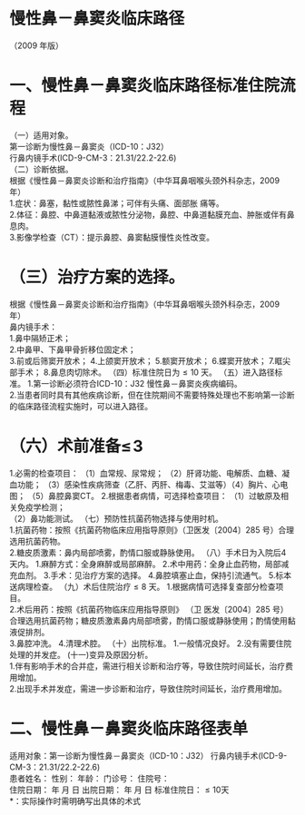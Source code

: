 # 慢性鼻－鼻窦炎临床路径  
（2009 年版）  
# 一、慢性鼻－鼻窦炎临床路径标准住院流程  
（一）适用对象。  
第一诊断为慢性鼻－鼻窦炎（ICD-10：J32）  
行鼻内镜手术(ICD-9-CM-3：21.31/22.2-22.6)  
（二）诊断依据。  
根据《慢性鼻－鼻窦炎诊断和治疗指南》（中华耳鼻咽喉头颈外科杂志，2009 年）  
1.症状：鼻塞，黏性或脓性鼻涕；可伴有头痛、面部胀 痛等。  
2.体征：鼻腔、中鼻道黏液或脓性分泌物，鼻腔、中鼻道黏膜充血、肿胀或伴有鼻息肉。  
3.影像学检查（CT）：提示鼻腔、鼻窦黏膜慢性炎性改变。  
# （三）治疗方案的选择。  
根据《慢性鼻－鼻窦炎诊断和治疗指南》（中华耳鼻咽喉头颈外科杂志，2009 年）  
鼻内镜手术：  
1.鼻中隔矫正术；  
2.中鼻甲、下鼻甲骨折移位固定术；  
3.前或后筛窦开放术； 4.上颌窦开放术； 5.额窦开放术； 6.蝶窦开放术； 7.眶尖部手术； 8.鼻息肉切除术。 （四）标准住院日为${\leqslant}10$ 天。 （五）进入路径标准。 1.第一诊断必须符合ICD-10：J32 慢性鼻－鼻窦炎疾病编码。  
2.当患者同时具有其他疾病诊断，但在住院期间不需要特殊处理也不影响第一诊断的临床路径流程实施时，可以进入路径。  
# （六）术前准备$\leqslant\!3$  
1.必需的检查项目： （1）血常规、尿常规； （2）肝肾功能、电解质、血糖、凝血功能； （3）感染性疾病筛查（乙肝、丙肝、梅毒、艾滋等）（4）胸片、心电图； （5）鼻腔鼻窦CT。 2.根据患者病情，可选择检查项目： （1）过敏原及相关免疫学检测；  
（2）鼻功能测试。 （七）预防性抗菌药物选择与使用时机。  
1.抗菌药物：按照《抗菌药物临床应用指导原则》（卫医发〔2004〕285 号）合理选用抗菌药物。  
2.糖皮质激素：鼻内局部喷雾，酌情口服或静脉使用。 （八）手术日为入院后4 天内。 1.麻醉方式：全身麻醉或局部麻醉。 2.术中用药：全身止血药物，局部减充血剂。 3.手术：见治疗方案的选择。 4.鼻腔填塞止血，保持引流通气。 5.标本送病理检查。  （九）术后住院治疗${\leqslant}8$ 天。 1.根据病情可选择复查部分检查项目。  
2.术后用药：按照《抗菌药物临床应用指导原则》 （卫 医发〔2004〕285 号）合理选用抗菌药物；糖皮质激素鼻内局部喷雾，酌情口服或静脉使用；酌情使用黏液促排剂。  
3.鼻腔冲洗。 4.清理术腔。 （十）出院标准。 1.一般情况良好。 2.没有需要住院处理的并发症。 (十一)变异及原因分析。  
1.伴有影响手术的合并症，需进行相关诊断和治疗等，导致住院时间延长，治疗费用增加。  
2.出现手术并发症，需进一步诊断和治疗，导致住院时间延长，治疗费用增加。  
# 二、慢性鼻－鼻窦炎临床路径表单  
适用对象：第一诊断为慢性鼻－鼻窦炎（ICD-10：J32） 行鼻内镜手术(ICD-9-CM-3：21.31/22.2-22.6)  
患者姓名：           性别：    年龄：    门诊号：       住院号：  
住院日期：   年  月  日 出院日期：   年  月   日  标准住院日：${\leqslant}10$天  
\*：实际操作时需明确写出具体的术式  